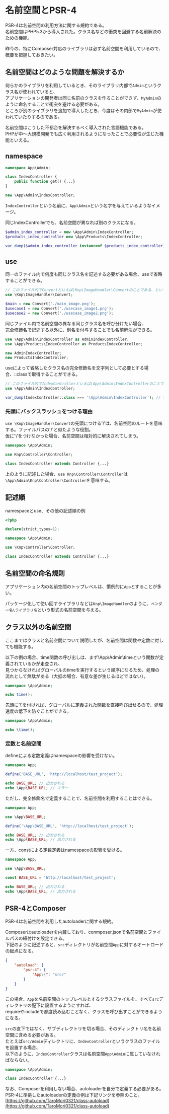 # 名前空間とPSR-4

PSR-4は名前空間の利用方法に関する規約である。  
名前空間はPHP5.3から導入された。クラス名などの衝突を回避する名前解決のための機能。  

昨今の、特にComposer対応のライブラリは必ず名前空間を利用しているので、概要を把握しておきたい。

## 名前空間はどのような問題を解決するか

何らかのライブラリを利用しているとき、そのライブラリ内部で`Admin`というクラス名が使われていると、  
アプリケーションの開発者は同じ名前のクラスを作ることができず、`MyAdmin`のように命名することで衝突を避ける必要がある。  
ところが別のライブラリを追加で導入したとき、今度はその内部で`MyAdmin`が使われていたりするのである。  

名前空間はこうした不都合を解決するべく導入された言語機能である。  
PHPが中〜大規模開発でも広く利用されるようになったことで必要性が生じた機能といえる。

## namespace

```PHP
namespace App\Admin;

class IndexController {
    public function get() {...}
}

new \App\Admin\IndexController;
```

`IndexController`という名前に、`App\Admin`という名字を与えているようなイメージ。  

同じIndexControllerでも、名前空間が異なれば別のクラスになる。  

```PHP
$admin_index_controller = new \App\Admin\IndexController;
$products_index_controller new \App\Products\IndexController;

var_dump($admin_index_controller instanceof $products_index_controller); // false
```

## use

同一のファイル内で何度も同じクラス名を記述する必要がある場合、useで省略することができる。  

```PHP
// このファイル内でConvertといえば\Knp\ImageHandler\Convertのことである、という宣言。
use \Knp\ImageHandler\Convert;

$main = new Convert('./main_image.png');
$usecase1 = new Convert('./usecase_image1.png');
$usecase2 = new Convert('./usecase_image2.png');
```

同じファイル内で名前空間の異なる同じクラス名を呼び分けたい場合、  
完全修飾名で記述する以外に、別名を付与することでも名前解決ができる。  

```PHP
use \App\Admin\IndexController as AdminIndexController;
use \App\Products\IndexController as ProductsIndexController;

new AdminIndexController;
new ProductsIndexController;
```

useによって省略したクラス名の完全修飾名を文字列として必要とする場合、::classで取得することができる。

```PHP
// このファイル内でIndexControllerといえば\App\Admin\IndexControllerのことである、という宣言。
use \App\Admin\IndexController;

var_dump(IndexController::class === '\App\Admin\IndexController'); // true
```

### 先頭にバックスラッシュをつける理由

`use \Knp\ImageHandler\Convert`の先頭につける'\\'は、名前空間のルートを意味する。ファイルパスの'/'と似たような役割。  
仮に'\\'をつけなかった場合、名前空間は相対的に解決されてしまう。

```PHP
namespace \App\Admin;

use Knp\Controller\Controller;

class IndexController extends Controller {...}
```

上のように記述した場合、`use Knp\Controller\Controller`は`\App\Admin\Knp\Controller\Controller`を意味する。

## 記述順

namespaceとuse、その他の記述順の例

```PHP
<?php

declare(strict_types=1);

namespace \App\Admin;

use \Knp\Controller\Controller;

class IndexController extends Controller {...}
```

## 名前空間の命名規則

アプリケーション内の名前空間のトップレベルは、慣例的に`App`とすることが多い。  

パッケージ化して使い回すライブラリなどは`Knp\ImageHandler`のように、`ベンダー名\ライブラリ名`という形式の名前空間を与える。  

## クラス以外の名前空間

ここまではクラスと名前空間について説明したが、名前空間は関数や定数に対しても機能する。

以下の例の場合、time関数の呼び出しは、まず\App\Admin\timeという関数が定義されているかが走査され、  
見つからなければグローバルのtimeを実行するという順序になるため、処理の流れとして無駄がある（大抵の場合、有意な差が生じるほどではない）。

```PHP
namespace \App\Admin;

echo time();
```

先頭に'\\'を付ければ、グローバルに定義された関数を直接呼び出せるので、処理速度の低下を防ぐことができる。  

```PHP
namespace \App\Admin;

echo \time();
```

### 定数と名前空間

defineによる定数定義はnamespaceの影響を受けない。  

```PHP
namespace App;

define('BASE_URL', 'http://localhost/test_project');

echo BASE_URL; // 出力される
echo \App\BASE_URL; // エラー
```

ただし、完全修飾名で定義することで、名前空間を利用することはできる。

```PHP
namespace App;

use \App\BASE_URL;

define('\App\BASE_URL', 'http://localhost/test_project');

echo BASE_URL; // 出力される
echo \App\BASE_URL; // 出力される
```

一方、constによる定数定義はnamespaceの影響を受ける。

```PHP
namespace App;

use \App\BASE_URL;

const BASE_URL = 'http://localhost/test_project';

echo BASE_URL; // 出力される
echo \App\BASE_URL; // 出力される
```

## PSR-4とComposer

PSR-4は名前空間を利用したautoloaderに関する規約。  

Composerはautoloaderを内蔵しており、conmposer.jsonで名前空間とファイルパスの紐付けを設定できる。  
下記のように記述すると、`src`ディレクトリが名前空間`App`に対するオートロードの起点になる。  

```JSON
{
    "autoload": {
        "psr-4": {
            "App\\": "src/"
        }
    }
}
```

この場合、`App`を名前空間のトップレベルとするクラスファイルを、すべて`src`ディレクトリの配下に設置するようにすれば、  
requireやincludeで都度読み込むことなく、クラスを呼び出すことができるようになる。  

`src`の直下ではなく、サブディレクトリを切る場合、そのディレクトリ名を名前空間に含める必要がある。  
たとえば`src/Admin`ディレクトリに、`IndexController`というクラスのファイルを設置する場合、  
以下のように、`IndexController`クラスは名前空間`App\Admin`に属していなければならない。

```PHP
namespace \App\Admin;

class IndexController {...}
```

なお、Composerを利用しない場合、autoloaderを自分で定義する必要がある。  
PSR-4に準拠したautoloaderの定義の例は下記リンクを参照のこと。  
[https://github.com/TaroMori0321/class-autoload](https://github.com/TaroMori0321/class-autoload)
